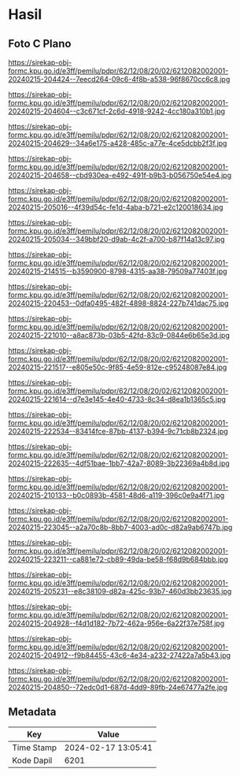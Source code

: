 # Hasil

## Foto C Plano

https://sirekap-obj-formc.kpu.go.id/e3ff/pemilu/pdpr/62/12/08/20/02/6212082002001-20240215-204424--7eecd264-09c6-4f8b-a538-96f8670cc6c8.jpg

https://sirekap-obj-formc.kpu.go.id/e3ff/pemilu/pdpr/62/12/08/20/02/6212082002001-20240215-204604--c3c671cf-2c6d-4918-9242-4cc180a310b1.jpg

https://sirekap-obj-formc.kpu.go.id/e3ff/pemilu/pdpr/62/12/08/20/02/6212082002001-20240215-204629--34a6e175-a428-485c-a77e-4ce5dcbb2f3f.jpg

https://sirekap-obj-formc.kpu.go.id/e3ff/pemilu/pdpr/62/12/08/20/02/6212082002001-20240215-204658--cbd930ea-e492-491f-b9b3-b056750e54e4.jpg

https://sirekap-obj-formc.kpu.go.id/e3ff/pemilu/pdpr/62/12/08/20/02/6212082002001-20240215-205016--4f39d54c-fe1d-4aba-b721-e2c120018634.jpg

https://sirekap-obj-formc.kpu.go.id/e3ff/pemilu/pdpr/62/12/08/20/02/6212082002001-20240215-205034--349bbf20-d9ab-4c2f-a700-b87f14a13c97.jpg

https://sirekap-obj-formc.kpu.go.id/e3ff/pemilu/pdpr/62/12/08/20/02/6212082002001-20240215-214515--b3590900-8798-4315-aa38-79509a77403f.jpg

https://sirekap-obj-formc.kpu.go.id/e3ff/pemilu/pdpr/62/12/08/20/02/6212082002001-20240215-220453--0dfa0495-482f-4898-8824-227b741dac75.jpg

https://sirekap-obj-formc.kpu.go.id/e3ff/pemilu/pdpr/62/12/08/20/02/6212082002001-20240215-221010--a8ac873b-03b5-42fd-83c9-0844e6b65e3d.jpg

https://sirekap-obj-formc.kpu.go.id/e3ff/pemilu/pdpr/62/12/08/20/02/6212082002001-20240215-221517--e805e50c-9f85-4e59-812e-c95248087e84.jpg

https://sirekap-obj-formc.kpu.go.id/e3ff/pemilu/pdpr/62/12/08/20/02/6212082002001-20240215-221614--d7e3e145-4e40-4733-8c34-d8ea1b1365c5.jpg

https://sirekap-obj-formc.kpu.go.id/e3ff/pemilu/pdpr/62/12/08/20/02/6212082002001-20240215-222534--83414fce-87bb-4137-b394-9c71cb8b2324.jpg

https://sirekap-obj-formc.kpu.go.id/e3ff/pemilu/pdpr/62/12/08/20/02/6212082002001-20240215-222635--4df51bae-1bb7-42a7-8089-3b22369a4b8d.jpg

https://sirekap-obj-formc.kpu.go.id/e3ff/pemilu/pdpr/62/12/08/20/02/6212082002001-20240215-210133--b0c0893b-4581-48d6-a119-396c0e9a4f71.jpg

https://sirekap-obj-formc.kpu.go.id/e3ff/pemilu/pdpr/62/12/08/20/02/6212082002001-20240215-223045--a2a70c8b-8bb7-4003-ad0c-d82a9ab6747b.jpg

https://sirekap-obj-formc.kpu.go.id/e3ff/pemilu/pdpr/62/12/08/20/02/6212082002001-20240215-223211--ca881e72-cb89-49da-be58-f68d9b684bbb.jpg

https://sirekap-obj-formc.kpu.go.id/e3ff/pemilu/pdpr/62/12/08/20/02/6212082002001-20240215-205231--e8c38109-d82a-425c-93b7-460d3bb23635.jpg

https://sirekap-obj-formc.kpu.go.id/e3ff/pemilu/pdpr/62/12/08/20/02/6212082002001-20240215-204928--f4d1d182-7b72-462a-956e-6a22f37e758f.jpg

https://sirekap-obj-formc.kpu.go.id/e3ff/pemilu/pdpr/62/12/08/20/02/6212082002001-20240215-204912--f9b84455-43c6-4e34-a232-27422a7a5b43.jpg

https://sirekap-obj-formc.kpu.go.id/e3ff/pemilu/pdpr/62/12/08/20/02/6212082002001-20240215-204850--72edc0d1-687d-4dd9-89fb-24e67477a2fe.jpg


## Metadata

| Key        | Value               |
| ---------- | ------------------- |
| Time Stamp | 2024-02-17 13:05:41 |
| Kode Dapil | 6201                |



